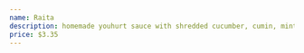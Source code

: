 ```yaml
---
name: Raita
description: homemade youhurt sauce with shredded cucumber, cumin, mint.
price: $3.35
---
```

